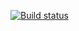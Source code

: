 [![Build status](https://ci.appveyor.com/api/projects/status/ksv0nw0d7hx29wv9?svg=true)](https://ci.appveyor.com/project/MaximSIT/6-testmode)